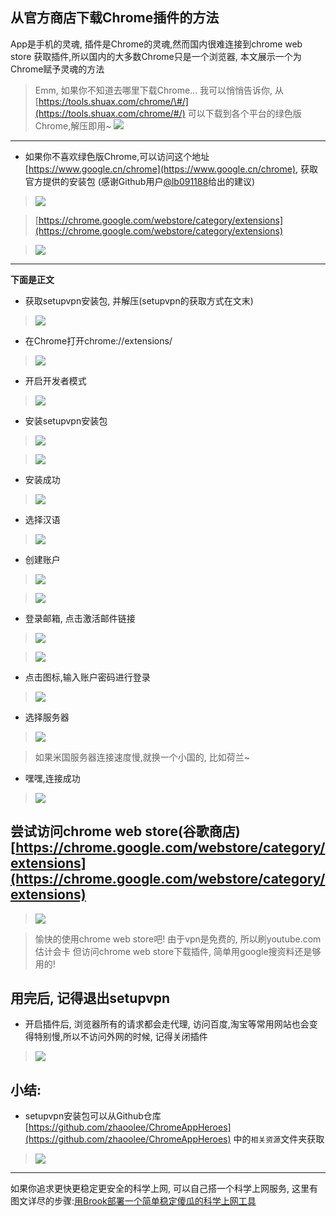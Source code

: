 ## 从官方商店下载Chrome插件的方法

App是手机的灵魂, 插件是Chrome的灵魂,然而国内很难连接到chrome web store 获取插件,所以国内的大多数Chrome只是一个浏览器, 本文展示一个为Chrome赋予灵魂的方法

> Emm, 如果你不知道去哪里下载Chrome... 我可以悄悄告诉你, 从 [https://tools.shuax.com/chrome/\#/](https://tools.shuax.com/chrome/#/) 可以下载到各个平台的绿色版Chrome,解压即用~
> ![](https://raw.githubusercontent.com/zhaoolee/GraphBed/master/ChromeAppHeroes/95df2adac8c04d61b803497ce2e946a2.png)

---
- 如果你不喜欢绿色版Chrome,可以访问这个地址 [https://www.google.cn/chrome](https://www.google.cn/chrome), 获取官方提供的安装包 (感谢Github用户[@lb091188](https://github.com/lb091188)给出的建议)

>![](https://raw.githubusercontent.com/zhaoolee/GraphBed/master/ChromeAppHeroes/bb8d3dc8de9a404894a475ccc1f79032.png)

>[https://chrome.google.com/webstore/category/extensions](https://chrome.google.com/webstore/category/extensions)


> ![](https://raw.githubusercontent.com/zhaoolee/GraphBed/master/ChromeAppHeroes/6f5d902873834e0c879404ffe55779f4.png)

---

**下面是正文**

- 获取setupvpn安装包, 并解压(setupvpn的获取方式在文末)


>![](https://raw.githubusercontent.com/zhaoolee/GraphBed/master/ChromeAppHeroes/506c51f444fe4302808b24c41f59a509.png)


- 在Chrome打开chrome://extensions/


>![](https://raw.githubusercontent.com/zhaoolee/GraphBed/master/ChromeAppHeroes/0fa9697e25234d1e87e793ea6cdbfe81.png)


- 开启开发者模式


>![](https://raw.githubusercontent.com/zhaoolee/GraphBed/master/ChromeAppHeroes/e750d67c638546a5b6f3c551539addf8.png)

* 安装setupvpn安装包


>![](https://raw.githubusercontent.com/zhaoolee/GraphBed/master/ChromeAppHeroes/54688894ed02449ea38ad2e9126ad183.png)

>![](https://raw.githubusercontent.com/zhaoolee/GraphBed/master/ChromeAppHeroes/b428b01d1f02433b9a0f2e9a1392b7bd.png)

* 安装成功


>![](https://raw.githubusercontent.com/zhaoolee/GraphBed/master/ChromeAppHeroes/977d52fcc6df45878163650b34f25aed.png)

* 选择汉语


>![](https://raw.githubusercontent.com/zhaoolee/GraphBed/master/ChromeAppHeroes/9c2e77c63c784aca8a1379916f48278b.png)

* 创建账户


>![](https://raw.githubusercontent.com/zhaoolee/GraphBed/master/ChromeAppHeroes/335be8451afd467a871dacc4752c7c3f.png)


>![](https://raw.githubusercontent.com/zhaoolee/GraphBed/master/ChromeAppHeroes/025dda6c3be34e95b625b2b36795292c.png)

- 登录邮箱, 点击激活邮件链接


>![](https://raw.githubusercontent.com/zhaoolee/GraphBed/master/ChromeAppHeroes/de5075b5090f48e3af21ebf683b05652.png)


>![](https://raw.githubusercontent.com/zhaoolee/GraphBed/master/ChromeAppHeroes/168b1faa2e234048adb7f0370e93efc6.png)


- 点击图标,输入账户密码进行登录


>![](https://raw.githubusercontent.com/zhaoolee/GraphBed/master/ChromeAppHeroes/8e01408f17c24f748651b6eab73dcd08.png)


- 选择服务器

>![](https://raw.githubusercontent.com/zhaoolee/GraphBed/master/ChromeAppHeroes/f30565cdda344ca7aded678edfc11cfe.png)

> 如果米国服务器连接速度慢,就换一个小国的, 比如荷兰~

- 嘿嘿,连接成功

>![](https://raw.githubusercontent.com/zhaoolee/GraphBed/master/ChromeAppHeroes/e2775fdf3238404c81b01774d2ff2d72.png)

## 尝试访问chrome web store\(谷歌商店\)[https://chrome.google.com/webstore/category/extensions](https://chrome.google.com/webstore/category/extensions)


>![](https://raw.githubusercontent.com/zhaoolee/GraphBed/master/ChromeAppHeroes/a8727e80321540f58b3a7396280c8ee6.png)

> 愉快的使用chrome web store吧!
> 由于vpn是免费的, 所以刷youtube.com估计会卡
> 但访问chrome web store下载插件, 简单用google搜资料还是够用的!

## 用完后, 记得退出setupvpn

* 开启插件后, 浏览器所有的请求都会走代理, 访问百度,淘宝等常用网站也会变得特别慢,所以不访问外网的时候, 记得关闭插件

>![](https://raw.githubusercontent.com/zhaoolee/GraphBed/master/ChromeAppHeroes/3bd3415ee2924fc28bdcfd851b4e701d.png)

## 小结:

- setupvpn安装包可以从Github仓库[https://github.com/zhaoolee/ChromeAppHeroes](https://github.com/zhaoolee/ChromeAppHeroes) 中的`相关资源`文件夹获取

> ![](/assets/ChromeAppHeroes_相关资源_at_master_·_zhaoolee_ChromeAppHeroes.png)

---

如果你追求更快更稳定更安全的科学上网, 可以自己搭一个科学上网服务, 这里有图文详尽的步骤:[用Brook部署一个简单稳定傻瓜的科学上网工具](https://zhaoolee.gitbooks.io/chrome/content/yong-brook-bu-shu-yi-ge-jian-dan-wen-ding-sha-gua-de-ke-xue-shang-wang-gong-ju.html)


